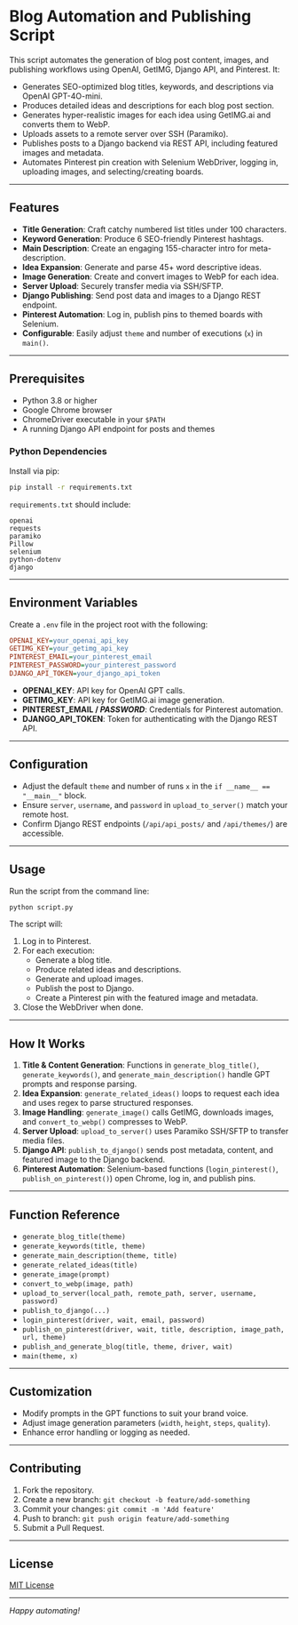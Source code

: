 # Blog Automation and Publishing Script

This script automates the generation of blog post content, images, and publishing workflows using OpenAI, GetIMG, Django API, and Pinterest. It:

- Generates SEO-optimized blog titles, keywords, and descriptions via OpenAI GPT-4O-mini.
- Produces detailed ideas and descriptions for each blog post section.
- Generates hyper-realistic images for each idea using GetIMG.ai and converts them to WebP.
- Uploads assets to a remote server over SSH (Paramiko).
- Publishes posts to a Django backend via REST API, including featured images and metadata.
- Automates Pinterest pin creation with Selenium WebDriver, logging in, uploading images, and selecting/creating boards.

---

## Features

- **Title Generation**: Craft catchy numbered list titles under 100 characters.
- **Keyword Generation**: Produce 6 SEO-friendly Pinterest hashtags.
- **Main Description**: Create an engaging 155-character intro for meta-description.
- **Idea Expansion**: Generate and parse 45+ word descriptive ideas.
- **Image Generation**: Create and convert images to WebP for each idea.
- **Server Upload**: Securely transfer media via SSH/SFTP.
- **Django Publishing**: Send post data and images to a Django REST endpoint.
- **Pinterest Automation**: Log in, publish pins to themed boards with Selenium.
- **Configurable**: Easily adjust `theme` and number of executions (`x`) in `main()`.

---

## Prerequisites

- Python 3.8 or higher
- Google Chrome browser
- ChromeDriver executable in your `$PATH`
- A running Django API endpoint for posts and themes

### Python Dependencies

Install via pip:

```bash
pip install -r requirements.txt
```

`requirements.txt` should include:

```
openai
requests
paramiko
Pillow
selenium
python-dotenv
django
```

---

## Environment Variables

Create a `.env` file in the project root with the following:

```ini
OPENAI_KEY=your_openai_api_key
GETIMG_KEY=your_getimg_api_key
PINTEREST_EMAIL=your_pinterest_email
PINTEREST_PASSWORD=your_pinterest_password
DJANGO_API_TOKEN=your_django_api_token
```

- **OPENAI_KEY**: API key for OpenAI GPT calls.
- **GETIMG_KEY**: API key for GetIMG.ai image generation.
- **PINTEREST_EMAIL / _PASSWORD_**: Credentials for Pinterest automation.
- **DJANGO_API_TOKEN**: Token for authenticating with the Django REST API.

---

## Configuration

- Adjust the default `theme` and number of runs `x` in the `if __name__ == "__main__"` block.
- Ensure `server`, `username`, and `password` in `upload_to_server()` match your remote host.
- Confirm Django REST endpoints (`/api/api_posts/` and `/api/themes/`) are accessible.

---

## Usage

Run the script from the command line:

```bash
python script.py
```

The script will:
1. Log in to Pinterest.
2. For each execution:
   - Generate a blog title.
   - Produce related ideas and descriptions.
   - Generate and upload images.
   - Publish the post to Django.
   - Create a Pinterest pin with the featured image and metadata.
3. Close the WebDriver when done.

---

## How It Works

1. **Title & Content Generation**: Functions in `generate_blog_title()`, `generate_keywords()`, and `generate_main_description()` handle GPT prompts and response parsing.
2. **Idea Expansion**: `generate_related_ideas()` loops to request each idea and uses regex to parse structured responses.
3. **Image Handling**: `generate_image()` calls GetIMG, downloads images, and `convert_to_webp()` compresses to WebP.
4. **Server Upload**: `upload_to_server()` uses Paramiko SSH/SFTP to transfer media files.
5. **Django API**: `publish_to_django()` sends post metadata, content, and featured image to the Django backend.
6. **Pinterest Automation**: Selenium-based functions (`login_pinterest()`, `publish_on_pinterest()`) open Chrome, log in, and publish pins.

---

## Function Reference

- `generate_blog_title(theme)`
- `generate_keywords(title, theme)`
- `generate_main_description(theme, title)`
- `generate_related_ideas(title)`
- `generate_image(prompt)`
- `convert_to_webp(image, path)`
- `upload_to_server(local_path, remote_path, server, username, password)`
- `publish_to_django(...)`
- `login_pinterest(driver, wait, email, password)`
- `publish_on_pinterest(driver, wait, title, description, image_path, url, theme)`
- `publish_and_generate_blog(title, theme, driver, wait)`
- `main(theme, x)`

---

## Customization

- Modify prompts in the GPT functions to suit your brand voice.
- Adjust image generation parameters (`width`, `height`, `steps`, `quality`).
- Enhance error handling or logging as needed.

---

## Contributing

1. Fork the repository.
2. Create a new branch: `git checkout -b feature/add-something`
3. Commit your changes: `git commit -m 'Add feature'`
4. Push to branch: `git push origin feature/add-something`
5. Submit a Pull Request.

---

## License

[MIT License](LICENSE)

---

*Happy automating!*